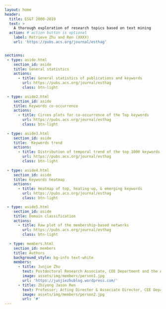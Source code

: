 ```yaml
---
layout: home
header:
  title: ES&T 2000-2019
  text: >
    A thorough exploration of research topics based on text mining
  action: # action button is optional
    label: Retrieve Zhu and Ren (XXXX)
    url: 'https://pubs.acs.org/journal/esthag'


sections:
 - type: aside.html
    section_id: aside
    title: General statistics
    actions:
      - title: General statistics of publications and keywords
        url: https://pubs.acs.org/journal/esthag
        class: btn-light
 
 - type: aside2.html
    section_id: aside
    title: Keywords co-occurrence
    actions:
      - title: Circos plots for co-occurrence of the Top keywords
        url: https://pubs.acs.org/journal/esthag
        class: btn-light
        
 - type: aside3.html
    section_id: aside
    title:  Keywords trend
    actions:
      - title: Distribution of temporal trend of the top 1000 keywords
        url: https://pubs.acs.org/journal/esthag
        class: btn-light
 
 - type: aside4.html
    section_id: aside
    title: Keywords heatmap
    actions:
      - title: Heatmap of top, heating-up, & emerging keywords
        url: https://pubs.acs.org/journal/esthag
        class: btn-light

 - type: aside5.html
    section_id: aside
    title: Domain classification
    actions:
      - title: Raw plot of the membership-based networks
        url: https://pubs.acs.org/journal/esthag
        class: btn-light
        
  - type: members.html
    section_id: members
    title: Authors
    background_style: bg-info text-white
    members:
      - title: Junjie Zhu
        text: Postdoctoral Research Associate, CEE Department and the Andlinger Center for Energy and the Environment, Princeton University
        image: assets/img/members/person1.jpg
        url: 'https://junjiezhublog.wordpress.com/'
      - title: Zhiyong Jason Ren
        text: Professor; Acting Director & Associate Director, CEE Department and the Andlinger Center for Energy and the Environment, Princeton University
        image: assets/img/members/person2.jpg
        url: '#'
---
```

